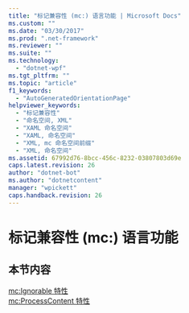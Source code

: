 ```yaml
---
title: "标记兼容性 (mc:) 语言功能 | Microsoft Docs"
ms.custom: ""
ms.date: "03/30/2017"
ms.prod: ".net-framework"
ms.reviewer: ""
ms.suite: ""
ms.technology: 
  - "dotnet-wpf"
ms.tgt_pltfrm: ""
ms.topic: "article"
f1_keywords: 
  - "AutoGeneratedOrientationPage"
helpviewer_keywords: 
  - "标记兼容性"
  - "命名空间, XML"
  - "XAML 命名空间"
  - "XAML, 命名空间"
  - "XML, mc 命名空间前缀"
  - "XML, 命名空间"
ms.assetid: 67992d76-8bcc-456c-8232-03807803d69e
caps.latest.revision: 26
author: "dotnet-bot"
ms.author: "dotnetcontent"
manager: "wpickett"
caps.handback.revision: 26
---
```

# 标记兼容性 (mc:) 语言功能
## 本节内容  
 [mc:Ignorable 特性](../../../../docs/framework/wpf/advanced/mc-ignorable-attribute.md)  
 [mc:ProcessContent 特性](../../../../docs/framework/wpf/advanced/mc-processcontent-attribute.md)